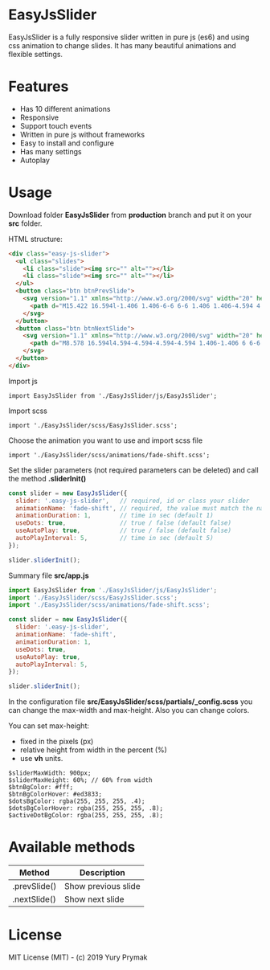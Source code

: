 # EasyJsSlider

EasyJsSlider is a fully responsive slider written in pure js (es6) and using css animation to change slides. It has many beautiful animations and flexible settings.

# Features

- Has 10 different animations
- Responsive
- Support touch events
- Written in pure js without frameworks
- Easy to install and configure
- Has many settings
- Autoplay

# Usage

Download folder **EasyJsSlider** from **production** branch and put it on your **src** folder.

HTML structure:

```html
<div class="easy-js-slider">
  <ul class="slides">
    <li class="slide"><img src="" alt=""></li>
    <li class="slide"><img src="" alt=""></li>
  </ul>
  <button class="btn btnPrevSlide">
    <svg version="1.1" xmlns="http://www.w3.org/2000/svg" width="20" height="30" viewBox="6 3 12 17">
      <path d="M15.422 16.594l-1.406 1.406-6-6 6-6 1.406 1.406-4.594 4.594z"></path>
    </svg>
  </button>
  <button class="btn btnNextSlide">
    <svg version="1.1" xmlns="http://www.w3.org/2000/svg" width="20" height="30" viewBox="6 3 12 17">
      <path d="M8.578 16.594l4.594-4.594-4.594-4.594 1.406-1.406 6 6-6 6z"></path>
    </svg> 
  </button>
</div>
```

Import js

`import EasyJsSlider from './EasyJsSlider/js/EasyJsSlider';`

Import scss

`import './EasyJsSlider/scss/EasyJsSlider.scss';`

Choose the animation you want to use and import scss file

`import './EasyJsSlider/scss/animations/fade-shift.scss';`

Set the slider parameters (not required parameters can be deleted) and call the method **.sliderInit()**

```js
const slider = new EasyJsSlider({
  slider: '.easy-js-slider',   // required, id or class your slider
  animationName: 'fade-shift', // required, the value must match the name of the scss file to be imported
  animationDuration: 1,        // time in sec (default 1)
  useDots: true,               // true / false (default false)
  useAutoPlay: true,           // true / false (default false)
  autoPlayInterval: 5,         // time in sec (default 5)
});

slider.sliderInit();
```

Summary file **src/app.js**

```js
import EasyJsSlider from './EasyJsSlider/js/EasyJsSlider';
import './EasyJsSlider/scss/EasyJsSlider.scss';
import './EasyJsSlider/scss/animations/fade-shift.scss';

const slider = new EasyJsSlider({
  slider: '.easy-js-slider',
  animationName: 'fade-shift',
  animationDuration: 1,
  useDots: true,
  useAutoPlay: true,
  autoPlayInterval: 5,
});

slider.sliderInit();
```

In the configuration file **src/EasyJsSlider/scss/partials/_config.scss** you can change the max-width and max-height. Also you can change colors.

You can set max-height:
- fixed in the pixels (px)
- relative height from width in the percent (%)
- use **vh** units.

```
$sliderMaxWidth: 900px;
$sliderMaxHeight: 60%; // 60% from width
$btnBgColor: #fff;
$btnBgColorHover: #ed3833;
$dotsBgColor: rgba(255, 255, 255, .4);
$dotsBgColorHover: rgba(255, 255, 255, .8);
$activeDotBgColor: rgba(255, 255, 255, .8);
```

# Available methods

Method | Description
--- | ---
.prevSlide() | Show previous slide
.nextSlide() | Show next slide

# License

MIT License (MIT) - (c) 2019 Yury Prymak